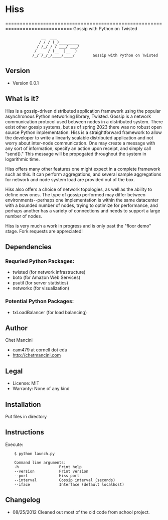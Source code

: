 # Hiss
=============================================================================
Gossip with Python on Twisted

                    __  ___     
                   / / / (_)_________      
                  / /_/ / / ___/ ___/   
                 / __  / (__  |__  )     
                /_/ /_/_/____/____/        Gossip with Python on Twisted

## Version

- Version 0.0.1

## What is it?
Hiss is a gossip-driven distributed application framework using the popular asynchronous Python networking library, Twisted. Gossip is a network communication protocol used between nodes in a distributed system. There exist other gossip systems, but as of spring 2023 there was no robust open source Python implementation. Hiss is a straightforward framework to allow the developer to write a linearly scalable distributed application and not worry about inter-node communication. One may create a message with any sort of information, specify an action upon receipt, and simply call "send()." This message will be propogated throughout the system in logarithmic time.

Hiss offers many other features one might expect in a complete framework such as this. It can perform aggregations, and several sample aggregations for network and node system load are provided out of the box.

Hiss also offers a choice of network topologies, as well as the ability to define new ones. The type of gossip performed may differ between environments--perhaps one implementation is within the same datacenter with a bounded number of nodes, trying to optimize for performance, and perhaps another has a variety of connections and needs to support a large number of nodes.

Hiss is very much a work in progress and is only past the "floor demo" stage. Fork requests are appreciated!

## Dependencies
### Requried Python Packages:

- twisted (for network infrastructure)
- boto (for Amazon Web Services)
- psutil (for server statistics)
- networkx (for visualization)

### Potential Python Packages:

- txLoadBalancer (for load balancing)

## Author
Chet Mancini

- cam479 at cornell dot edu
- http://chetmancini.com

## Legal

- License: MIT
- Warranty: None of any kind

## Installation
Put files in directory

## Instructions
Execute:

```
    $ python launch.py

    Command line arguments:
    -h                  Print help
    --version           Print version
    --port              Hiss port
    --interval          Gossip interval (seconds)
    --iface             Interface (default localhost)
```

## Changelog
* 08/25/2012 Cleaned out most of the old code from school project.
